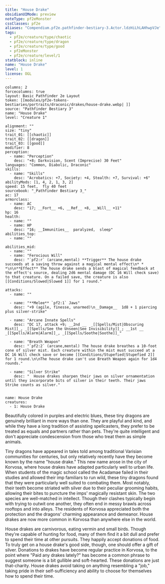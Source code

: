 ```yaml
---
title: "House Drake"
obsidianUIMode: preview
noteType: pf2eMonster
cssClasses: pf2e
aliases: "Compendium.pf2e.pathfinder-bestiary-3.Actor.ldzHiLhLAHhwpVJe" 
tags:
  - pf2e/creature/type/chaotic
  - pf2e/creature/type/dragon
  - pf2e/creature/type/good
  - pf2eMonster
  - pf2e/creature/level/1
statblock: inline
name: "House Drake"
level: 1
license: OGL
---
```


```statblock
columns: 2
forcecolumns: true
layout: Basic Pathfinder 2e Layout
token: [[modules/pf2e-tokens-bestiaries/portraits/draconic/drakes/house-drake.webp| ]]
source: "Pathfinder Bestiary 3"
name: "House Drake"
level: "Creature 1"

alignment: ""
size: "tiny"
trait_01: [[chaotic]]
trait_02: [[dragon]]
trait_03: [[good]]
modifier: 8
perception:
  - name: "Perception"
    desc: "+8; Darkvision, Scent (Imprecise) 30 Feet"
languages: "Common, Diabolic, Draconic"
skills:
  - name: "Skills"
    desc: "Acrobatics: +7, Society: +4, Stealth: +7, Survival: +6"
abilityMods: [1, 4, 2, 1, 3, 2]
speed: 15 feet,  fly 40 feet
sourcebook: "_Pathfinder Bestiary 3_"
ac: 17
armorclass:
  - name: AC
    desc: "17; __Fort__ +6, __Ref__ +8, __Will__ +11"
hp: 16
health:
  - name: ""
  - name: HP
    desc: "16; __Immunities__  paralyzed,  sleep"
abilities_top:
  - name: ""

abilities_mid:
  - name: ""
  - name: "Ferocious Will"
    desc: "`pf2:r` (arcane,mental) **Trigger** The house drake succeeds at a saving throw against a magical mental effect\n* * *\n\n**Effect** The house drake sends a blast of magical feedback at the effect's source, dealing 2d6 mental damage (DC 16 Will check save) to that creature. On a failed save, the creature is also [[Conditions/Slowed|Slowed 1]] for 1 round."

attacks:
  - name: ""

  - name: "**Melee** `pf2:1` Jaws"
    desc: "+9 (agile, finesse, unarmed)\n__Damage__  1d8 + 1 piercing plus silver-strike"

  - name: "Arcane Innate Spells"
    desc: "DC 17, attack +9; __2nd __  _[[Spells/Mist|Obscuring Mist]]_, _[[Spells/See the Unseen|See Invisibility]]_; __1st __  _[[Spells/Alarm|Alarm]]_, _[[Spells/Soothe|Soothe]]_"

  - name: "Breath Weapon"
    desc: "`pf2:2` (arcane,mental) The house drake breathes a 10-foot cone of silver mist. Each creature within the mist must succeed at a DC 16 Will check save or become [[Conditions/Stupefied|Stupefied 2]] for 1 round.\n\nThe house drake can't use Breath Weapon again for 1d4 rounds."

  - name: "Silver Strike"
    desc: "  House drakes sharpen their jaws on silver ornamentation until they incorporate bits of silver in their teeth. Their jaws Strike counts as silver."
 
```

```encounter-table
name: House Drake
creatures:
  - 1: House Drake
```



Beautifully colored in purples and electric blues, these tiny dragons are genuinely brilliant in more ways than one. They are playful and kind, and while they have a long tradition of assisting spellcasters, they prefer to be treated as equals and partners rather than pets. They're quite intelligent and don't appreciate condescension from those who treat them as simple animals.

Tiny dragons have appeared in tales told among traditional Varisian communities for centuries, but only relatively recently have they become known by the name "house drake." This new name arose in the city of Korvosa, where house drakes have adapted particularly well to urban life. When students of the magic school called the Acadamae failed in their studies and allowed their imp familiars to run wild, these tiny dragons found that they were particularly well suited to combating them. Most notably, their teeth become striated with silver due to their peculiar grooming habits, allowing their bites to puncture the imps' magically resistant skin. The two species are well-matched in intellect. Though their clashes typically begin with trying to outwit one another, they often end in messy brawls across rooftops and into alleys. The residents of Korvosa appreciated both the protection and the dragons' charming appearance and demeanor. House drakes are now more common in Korvosa than anywhere else in the world.

House drakes are carnivorous, eating vermin and small birds. Though they're capable of hunting for food, many of them find it a bit dull and prefer to spend their time at other pursuits. They happily accept donations of food. To truly get on a house drake's good side, though, one should offer a gift of silver. Donations to drakes have become regular practice in Korvosa, to the point where "Paid any drakes lately?" has become a common phrase to suggest someone is a bit gullible and soft-hearted. These donations are just that-charity. House drakes avoid taking on anything resembling a "job," taking pride in their self-sufficiency and ability to choose for themselves how to spend their time.
